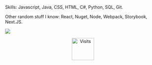 Skills: Javascript, Java, CSS, HTML, C#, Python, SQL, Git.

Other random stuff I know: React, Nuget, Node, Webpack, Storybook, Next.JS. 

<img src="https://img.shields.io/badge/Broke-Yes-yellowgreen" />

<p align="center"> 
  <img height="72" src="https://counter.synqat.dev/c/@DrFineSir?theme=pixel-glitch" alt="Visits" /> 
</p>
